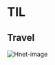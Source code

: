 # TIL

## Travel


![Hnet-image](https://user-images.githubusercontent.com/92561009/173529402-f27ccbf4-76c3-4ee9-bc10-1a449e8d08bf.gif)
